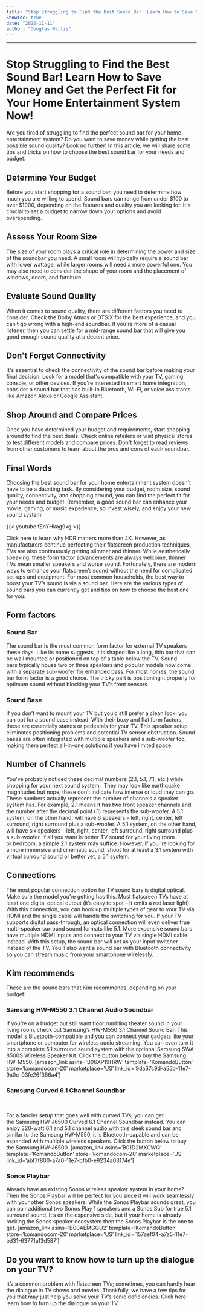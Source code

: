 ```yaml
---
title: "Stop Struggling to Find the Best Sound Bar! Learn How to Save Money and Get the Perfect Fit for Your Home Entertainment System Now!"
ShowToc: true 
date: "2022-11-11"
author: "Douglas Wallis"
---
```

*****
# Stop Struggling to Find the Best Sound Bar! Learn How to Save Money and Get the Perfect Fit for Your Home Entertainment System Now!

Are you tired of struggling to find the perfect sound bar for your home entertainment system? Do you want to save money while getting the best possible sound quality? Look no further! In this article, we will share some tips and tricks on how to choose the best sound bar for your needs and budget.

## Determine Your Budget

Before you start shopping for a sound bar, you need to determine how much you are willing to spend. Sound bars can range from under $100 to over $1000, depending on the features and quality you are looking for. It's crucial to set a budget to narrow down your options and avoid overspending.

## Assess Your Room Size

The size of your room plays a critical role in determining the power and size of the soundbar you need. A small room will typically require a sound bar with lower wattage, while larger rooms will need a more powerful one. You may also need to consider the shape of your room and the placement of windows, doors, and furniture.

## Evaluate Sound Quality

When it comes to sound quality, there are different factors you need to consider. Check the Dolby Atmos or DTS:X for the best experience, and you can’t go wrong with a high-end soundbar. If you're more of a casual listener, then you can settle for a mid-range sound bar that will give you good enough sound quality at a decent price.

## Don't Forget Connectivity

It's essential to check the connectivity of the sound bar before making your final decision. Look for a model that's compatible with your TV, gaming console, or other devices. If you're interested in smart home integration, consider a sound bar that has built-in Bluetooth, Wi-Fi, or voice assistants like Amazon Alexa or Google Assistant.

## Shop Around and Compare Prices

Once you have determined your budget and requirements, start shopping around to find the best deals. Check online retailers or visit physical stores to test different models and compare prices. Don't forget to read reviews from other customers to learn about the pros and cons of each soundbar.

## Final Words

Choosing the best sound bar for your home entertainment system doesn't have to be a daunting task. By considering your budget, room size, sound quality, connectivity, and shopping around, you can find the perfect fit for your needs and budget. Remember, a good sound bar can enhance your movie, gaming, or music experience, so invest wisely, and enjoy your new sound system!

{{< youtube fEnYHkag9xg >}} 



Click here to learn why HDR matters more than 4K.
However, as manufacturers continue perfecting their flatscreen production techniques, TVs are also continuously getting slimmer and thinner. While aesthetically speaking, these form factor advancements are always welcome, thinner TVs mean smaller speakers and worse sound.
Fortunately, there are modern ways to enhance your flatscreen’s sound without the need for complicated set-ups and equipment. For most common households, the best way to boost your TV’s sound is via a sound bar.
Here are the various types of sound bars you can currently get and tips on how to choose the best one for you:

 
## Form factors
 
### Sound Bar


The sound bar is the most common form factor for external TV speakers these days. Like its name suggests, it is shaped like a long, thin bar that can be wall mounted or positioned on top of a table below the TV.
Sound bars typically house two or three speakers and popular models now come with a separate sub-woofer for enhanced bass. For most homes, the sound bar form factor is a good choice. The tricky part is positioning it properly for optimum sound without blocking your TV’s front sensors.

 
### Sound Base


If you don’t want to mount your TV but you’d still prefer a clean look, you can opt for a sound base instead. With their boxy and flat form factors, these are essentially stands or pedestals for your TV. This speaker setup eliminates positioning problems and potential TV sensor obstruction.
Sound bases are often integrated with multiple speakers and a sub-woofer too, making them perfect all-in-one solutions if you have limited space.

 
## Number of Channels


You’ve probably noticed these decimal numbers (2.1, 5.1, 7.1, etc.) while shopping for your next sound system.  They may look like earthquake magnitudes but nope, these don’t indicate how intense or loud they can go.
These numbers actually represent the number of channels a speaker system has. For example, 2.1 means it has two front speaker channels and the number after the decimal point (.1) represents the sub-woofer. A 5.1 system, on the other hand, will have 6 speakers – left, right, center, left surround, right surround plus a sub-woofer.
A 5.1 system, on the other hand, will have six speakers – left, right, center, left surround, right surround plus a sub-woofer.
If all you want is better TV sound for your living room or bedroom, a simple 2.1 system may suffice. However, if you ‘re looking for a more immersive and cinematic sound, shoot for at least a 3.1 system with virtual surround sound or better yet, a 5.1 system.

 
## Connections


The most popular connection option for TV sound bars is digital optical. Make sure the model you’re getting has this.
Most flatscreen TVs have at least one digital optical output (it’s easy to spot – it emits a red laser light). With this connection, you can hook up multiple types of gear to your TV via HDMI and the single cable will handle the switching for you.
If your TV supports digital pass-through, an optical connection will even deliver true multi-speaker surround sound formats like 5.1.
More expensive sound bars have multiple HDMI inputs and connect to your TV via single HDMI cable instead. With this setup, the sound bar will act as your input switcher instead of the TV. You’ll also want a sound bar with Bluetooth connectivity so you can stream music from your smartphone wirelessly.

 
## Kim recommends


These are the sound bars that Kim recommends, depending on your budget:

 
### Samsung HW-M550 3.1 Channel Audio Soundbar 



If you’re on a budget but still want floor rumbling theater sound in your living room, check out Samsung’s HW-M550 3.1 Channel Sound Bar.
This model is Bluetooth-compatible and you can connect your gadgets like your smartphone or computer for wireless audio streaming.
You can even turn it into a complete 5.1 surround sound system with the optional Samsung SWA-8500S Wireless Speaker Kit.
Click the button below to buy the Samsung HW-M550.
[amazon_link asins=’B06XP19HRW’ template=’KomandoButton’ store=’komandocom-20′ marketplace=’US’ link_id=’9da67c9d-a55b-11e7-9a0c-03fe26f366a4′]

 
### Samsung Curved 6.1 Channel Soundbar


 

For a fancier setup that goes well with curved TVs, you can get the Samsung HW-J6500 Curved 6.1 Channel Soundbar instead. You can enjoy 320-watt 6.1 and 5.1 channel audio with this sleek sound bar and similar to the Samsung HW-M550, it is Bluetooth-capable and can be expanded with multiple wireless speakers.
Click the button below to buy the Samsung HW-J6500.
[amazon_link asins=’B01D2MXGWQ’ template=’KomandoButton’ store=’komandocom-20′ marketplace=’US’ link_id=’abf7f800-a7a0-11e7-bfb0-e9234a03174e’]

 
### Sonos Playbar



Already have an existing Sonos wireless speaker system in your home? Then the Sonos Playbar will be perfect for you since it will work seamlessly with your other Sonos speakers. While the Sonos Playbar sounds great, you can pair additional two Sonos Play 1 speakers and a Sonos Sub for true 5.1 surround sound.
It’s on the expensive side, but if your home is already rocking the Sonos speaker ecosystem then the Sonos Playbar is the one to get.
[amazon_link asins=’B00AEMGGU2′ template=’KomandoButton’ store=’komandocom-20′ marketplace=’US’ link_id=’157aef04-a7a5-11e7-bd31-63771a13d587′]

 
## Do you want to know how to turn up the dialogue on your TV?


It’s a common problem with flatscreen TVs; sometimes, you can hardly hear the dialogue in TV shows and movies. Thankfully, we have a few tips for you that may just help you solve your TV’s sonic deficiencies.
Click here learn how to turn up the dialogue on your TV.




